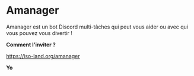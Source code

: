# Amanager

Amanager est un bot Discord multi-tâches qui peut vous aider ou avec qui vous pouvez vous divertir !

**Comment l'inviter ?**

https://iso-land.org/amanager

**Yo**

